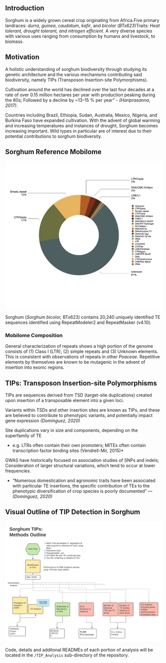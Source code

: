 ## Introduction

Sorghum is a widely grown cereal crop originating from Africa.Five primary landraces: *durra*, *guinea*, *caudatum*, *kafir*, and *bicolor* (*BTx623*)Traits: *Heat tolerant, drought tolerant, and nitrogen efficient*. A very diverse species with various uses ranging from consumption by humans and livestock, to biomass.

## Motivation

A holistic understanding of sorghum biodiversity through studying its genetic architecture and the various mechanisms contributing said biodiversity, namely TIPs (Transposon Insertion-site Polymorphisms).

Cultivation around the world has declined over the last four decades at a rate of over 0.15 million hectares per year with production peaking during the 80s; Followed by a decline by ~13–15 % per year” - *(Hariprasanna, 2017)*.

Countries including Brazil, Ethiopia, Sudan, Australia, Mexico, Nigeria, and Burkina Faso have expanded cultivation. With the advent of global warming and increasing temperatures and instances of drought, Sorghum becomes increasing important. Wild types in particular are of interest due to their potential contributions to sorghum biodiversity.

## Sorghum Reference Mobilome

![img](/img/01.png)

Sorghum (*Sorghum bicolor,* BTx623) contains 20,240 uniquely identified TE sequences identified using RepeatModeler2 and RepeatMasker (v4.10).

### Mobilome Composition

General characterization of repeats shows a high portion of the genome consists of (1) Class I (LTR), (2) simple repeats and (3) Unknown elements. This is consistent with observations of repeats in other *Poaceae*. Repetitive elements by themselves are known to be mutagenic in the advent of insertion into exonic regions.

## TIPs: Transposon Insertion-site Polymorphisms

TIPs are sequences derived from TSD (target-site duplications) created upon insertion of a transposable element into a given loci.

Variants within TSDs and other insertion sites are known as TIPs, and these are believed to contribute to phenotypic variants, and potentially impact gene expression *(Domínguez, 2020)*

Site duplications vary in size and components, depending on the superfamily of TE 

- e.g. LTRs often contain their own promoters; MITEs often contain transcription factor binding sites (Vendrell-Mir, 2015)*

GWAS have historically focused on association studies of SNPs and indels; Consideration of larger structural variations, which tend to occur at lower frequencies.

- “Numerous domestication and agronomic traits have been associated with particular TE insertions, the specific contribution of TEs to the phenotypic diversification of crop species is poorly documented” — *(Domínguez, 2020)*



## Visual Outline of TIP Detection in Sorghum

![img](/img/02.png)

Code, details and additonal READMEs of each portion of analysis will be located in the `/TIP_Analysis` sub-directory of the repository.